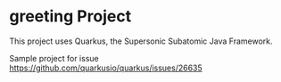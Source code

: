 # greeting Project

This project uses Quarkus, the Supersonic Subatomic Java Framework.

Sample project for issue https://github.com/quarkusio/quarkus/issues/26635